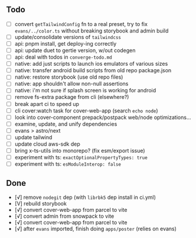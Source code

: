 ## Todo

- [ ] convert `getTailwindConfig` fn to a real preset, try to fix `evans/../color.ts`
      without breaking storybook and admin build
- [ ] update/consolidate versions of `tailwindcss`
- [ ] api: pnpm install, get deploy-ing correctly
- [ ] api: update duet to gertie version, w/out codegen
- [ ] api: deal with todos in `converge-todo.md`
- [ ] native: add just scripts to launch ios emulators of various sizes
- [ ] native: transfer android build scripts from old repo package.json
- [ ] native: restore storybook (use old repo files)
- [ ] native: app shouldn't allow non-null assertions
- [ ] native: i'm not sure if splash screen is working for android
- [ ] remove fs-extra package from cli (elsewhere?)
- [ ] break apart ci to speed up
- [ ] cli cover:watch task for cover-web-app (search `echo node`)
- [ ] look into cover-component prepack/postpack web/node optimizations...
- [ ] examine, update, and unify dependencies
- [ ] evans > astro/next
- [ ] update tailwind
- [ ] update cloud aws-sdk dep
- [ ] bring x-ts-utils into monorepo? (fix esm/export issue)
- [ ] experiment with ts: `exactOptionalPropertyTypes: true`
- [ ] experiment with ts: `esModuleInterop: false`

## Done

- [√] remove `nodegit` dep (with `librbk5` dep install in ci.yml)
- [V] rebuild storybook
- [√] convert cover-web-app from parcel to vite
- [√] convert admin from snowpack to vite
- [√] convert cover-web-app from parcel to vite
- [√] after `evans` imported, finish doing `apps/poster` (relies on evans)
